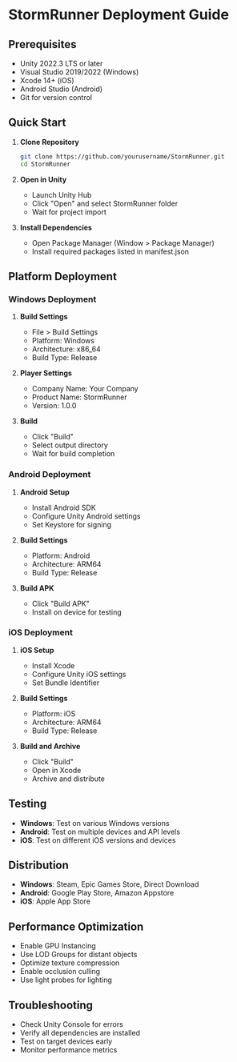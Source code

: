 # StormRunner Deployment Guide

## Prerequisites

- Unity 2022.3 LTS or later
- Visual Studio 2019/2022 (Windows)
- Xcode 14+ (iOS)
- Android Studio (Android)
- Git for version control

## Quick Start

1. **Clone Repository**
   ```bash
   git clone https://github.com/yourusername/StormRunner.git
   cd StormRunner
   ```

2. **Open in Unity**
   - Launch Unity Hub
   - Click "Open" and select StormRunner folder
   - Wait for project import

3. **Install Dependencies**
   - Open Package Manager (Window > Package Manager)
   - Install required packages listed in manifest.json

## Platform Deployment

### Windows Deployment

1. **Build Settings**
   - File > Build Settings
   - Platform: Windows
   - Architecture: x86_64
   - Build Type: Release

2. **Player Settings**
   - Company Name: Your Company
   - Product Name: StormRunner
   - Version: 1.0.0

3. **Build**
   - Click "Build"
   - Select output directory
   - Wait for build completion

### Android Deployment

1. **Android Setup**
   - Install Android SDK
   - Configure Unity Android settings
   - Set Keystore for signing

2. **Build Settings**
   - Platform: Android
   - Architecture: ARM64
   - Build Type: Release

3. **Build APK**
   - Click "Build APK"
   - Install on device for testing

### iOS Deployment

1. **iOS Setup**
   - Install Xcode
   - Configure Unity iOS settings
   - Set Bundle Identifier

2. **Build Settings**
   - Platform: iOS
   - Architecture: ARM64
   - Build Type: Release

3. **Build and Archive**
   - Click "Build"
   - Open in Xcode
   - Archive and distribute

## Testing

- **Windows**: Test on various Windows versions
- **Android**: Test on multiple devices and API levels
- **iOS**: Test on different iOS versions and devices

## Distribution

- **Windows**: Steam, Epic Games Store, Direct Download
- **Android**: Google Play Store, Amazon Appstore
- **iOS**: Apple App Store

## Performance Optimization

- Enable GPU Instancing
- Use LOD Groups for distant objects
- Optimize texture compression
- Enable occlusion culling
- Use light probes for lighting

## Troubleshooting

- Check Unity Console for errors
- Verify all dependencies are installed
- Test on target devices early
- Monitor performance metrics
